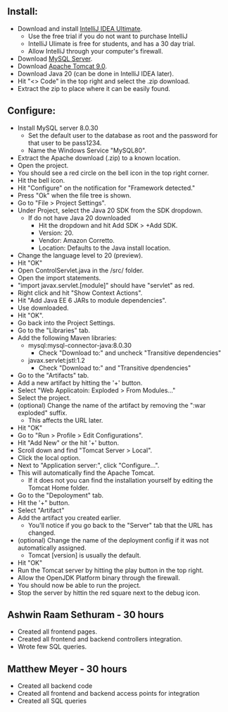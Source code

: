 Install:
-
- Download and install [IntelliJ IDEA Ultimate](https://www.jetbrains.com/idea/download/).
  - Use the free trial if you do not want to purchase IntelliJ
  - IntelliJ Ulimate is free for students, and has a 30 day trial.
  - Allow IntelliJ through your computer's firewall.
- Download [MySQL Server](https://dev.mysql.com/downloads/mysql/).
- Download [Apache Tomcat 9.0](https://tomcat.apache.org/download-90.cgi).
- Download Java 20 (can be done in IntelliJ IDEA later).
- Hit "<> Code" in the top right and select the .zip download.
- Extract the zip to place where it can be easily found.

Configure:
-
- Install MySQL server 8.0.30
  - Set the default user to the database as root and the password for that user to be pass1234.
  - Name the Windows Service "MySQL80".
- Extract the Apache download (.zip) to a known location.
- Open the project.
- You should see a red circle on the bell icon in the top right corner.
- Hit the bell icon.
- Hit "Configure" on the notification for "Framework detected."
- Press "Ok" when the file tree is shown.
- Go to "File > Project Settings".
- Under Project, select the Java 20 SDK from the SDK dropdown.
  - If do not have Java 20 downloaded
    - Hit the dropdown and hit Add SDK > +Add SDK.
    - Version: 20.
    - Vendor: Amazon Corretto.
    - Location: Defaults to the Java install location.
- Change the language level to 20 (preview).
- Hit "OK"
- Open ControlServlet.java in the /src/ folder.
- Open the import statements.
- "import javax.servlet.[module]" should have "servlet" as red.
- Right click and hit "Show Context Actions".
- Hit "Add Java EE 6 JARs to module dependencies".
- Use downloaded.
- Hit "OK".
- Go back into the Project Settings.
- Go to the "Libraries" tab.
- Add the following Maven libraries:
  - mysql:mysql-connector-java:8.0.30
    - Check "Download to:" and uncheck "Transitive dependencies"
  - javax.servlet:jstl:1.2
    - Check "Download to:" and "Transitive dpendencies"
- Go to the "Artifacts" tab.
- Add a new artifact by hitting the '+' button.
- Select "Web Applicatoin: Exploded > From Modules..."
- Select the project.
- (optional) Change the name of the artifact by removing the ":war exploded" suffix.
  - This affects the URL later.
- Hit "OK"
- Go to "Run > Profile > Edit Configurations".
- Hit "Add New" or the hit '+' button.
- Scroll down and find "Tomcat Server > Local".
- Click the local option.
- Next to "Application server:", click "Configure...".
- This will automatically find the Apache Tomcat.
  - If it does not you can find the installation yourself by editing the Tomcat Home folder.
- Go to the "Depoloyment" tab.
- Hit the '+" button.
- Select "Artifact"
- Add the artifact you created earlier.
  - You'll notice if you go back to the "Server" tab that the URL has changed.
- (optional) Change the name of the deployment config if it was not automatically assigned.
  - Tomcat [version] is usually the default.
- Hit "OK"
- Run the Tomcat server by hitting the play button in the top right.
- Allow the OpenJDK Platform binary through the firewall.
- You should now be able to run the project.
- Stop the server by hittin the red square next to the debug icon.

Ashwin Raam Sethuram - 30 hours
-
- Created all frontend pages.
- Created all frontend and backend controllers integration.
- Wrote few SQL queries.

Matthew Meyer - 30 hours
- 
- Created all backend code
- Created all frontend and backend access points for integration
- Created all SQL queries
